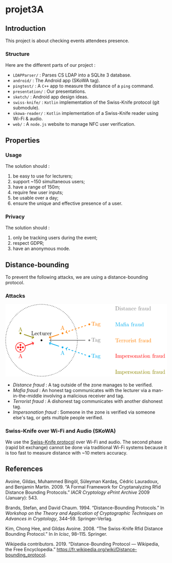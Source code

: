 # projet3A

## Introduction

This project is about checking events attendees presence.

### Structure

Here are the different parts of our project :

- `LDAPParser/` : Parses CS LDAP into a SQLite 3 database.
- `android/` : The Android app (SKoWA tag).
- `pingtest/` : A `C++` app to measure the distance of a `ping` command.
- `presentation/` : Our presentations.
- `sketch/` : Android app design ideas.
- `swiss-knife/` : `Kotlin` implementation of the Swiss-Knife protocol (git submodule).
- `skowa-reader/` : `Kotlin` implementation of a Swiss-Knife reader using Wi-Fi & audio. 
- `web/` : A `node.js` website to manage NFC user verification.

## Properties

### Usage

The solution should :

1. be easy to use for lecturers;
1. support ~150 simultaneous users;
1. have a range of 150m;
1. require few user inputs;
1. be usable over a day;
1. ensure the unique and effective presence of a user.

### Privacy

The solution should :

1. only be tracking users during the event;
1. respect GDPR;
1. have an anonymous mode.

## Distance-bounding

To prevent the following attacks, we are using a distance-bounding protocol.

### Attacks

<p align="center">
  <img src="presentation/mi-parcours/assets/schema.svg">
</p>

- *Distance fraud* : A tag outside of the zone manages to be verified.
- *Mafia fraud* : An honest tag communicates with the lecturer via a man-in-the-middle involving a malicious receiver and tag.
- *Terrorist fraud* : A dishonest tag communicates with another dishonest tag.
- *Impersonation fraud* : Someone in the zone is verified via someone else's tag, or gets multiple people verified.

### Swiss-Knife over Wi-Fi and Audio (SKoWA)

We use the [Swiss-Knife protocol](http://www.avoine.net/rfid/download/papers/KimAKSP-2008-icisc.pdf) over Wi-Fi and audio. The second phase (rapid bit exchange) cannot be done via traditional Wi-Fi systems because it is too fast to measure distance with ~10 meters accuracy.

## References

<div id="ref-attack">
    <p>Avoine, Gildas, Muhammed Bingöl, Süleyman Kardaş, Cédric Lauradoux, and Benjamin Martin. 2009. “A Formal
        Framework for Cryptanalyzing Rfid Distance Bounding Protocols.” <em>IACR Cryptology ePrint Archive</em> 2009
        (January): 543.</p>
</div>
<div id="ref-DB1">
    <p>Brands, Stefan, and David Chaum. 1994. “Distance-Bounding Protocols.” In <em>Workshop on the Theory and
            Application of Cryptographic Techniques on Advances in Cryptology</em>, 344–59. Springer-Verlag.</p>
</div>
<div id="ref-SwissKnife">
    <p>Kim, Chong Hee, and Gildas Avoine. 2008. “The Swiss-Knife Rfid Distance Bounding Protocol.” In <em>In Icisc</em>,
        98–115. Springer.</p>
</div>
<div id="ref-wiki:pdd">
    <p>Wikipedia contributors. 2019. “Distance-Bounding Protocol — Wikipedia, the Free Encyclopedia.” <a
            href="https://fr.wikipedia.org/wiki/Distance-bounding_protocol">https://fr.wikipedia.org/wiki/Distance-bounding_protocol</a>.
    </p>
</div>